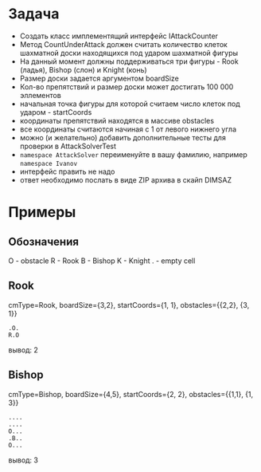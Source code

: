 # Задача

-   Создать класс имплементящий интерфейс IAttackCounter
-   Метод CountUnderAttack должен считать количество клеток шахматной доски находящихся под ударом шахматной фигуры
-   На данный момент должны поддерживаться три фигуры - Rook (ладья), Bishop (слон) и Knight (конь)
-   Размер доски задается аргументом boardSize
-   Кол-во препятствий и размер доски может достигать 100 000 эллементов
-   начальная точка фигуры для которой считаем число клеток под ударом - startCoords
-   координаты препятствий находятся в массиве obstacles
-   все координаты считаются начиная с 1 от левого нижнего угла
-   можно (и желательно) добавить дополнительные тесты для проверки в AttackSolverTest
-   `namespace AttackSolver`  переименуйте в вашу фамилию, например `namespace Ivanov`
-   интерфейс править не надо
-   ответ необходимо послать в виде ZIP архива в скайп DIMSAZ

# Примеры

## Обозначения

O - obstacle
R - Rook
B - Bishop
K - Knight
. - empty cell

## Rook

cmType=Rook, boardSize={3,2}, startCoords={1, 1}, obstacles={{2,2}, {3, 1}}

```
.O.
R.O
```

вывод: 2

## Bishop

cmType=Bishop, boardSize={4,5}, startCoords={2, 2}, obstacles={{1,1}, {1, 3}}

```
....
....
O...
.B..
O...
```

вывод: 3
